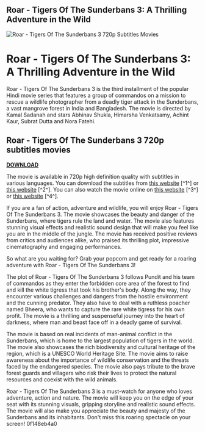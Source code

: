 ## Roar - Tigers Of The Sunderbans 3: A Thrilling Adventure in the Wild

 
![Roar - Tigers Of The Sunderbans 3 720p Subtitles Movies](https://m.media-amazon.com/images/M/MV5BMTk5OTkzNDc1NV5BMl5BanBnXkFtZTgwODg4NDExMzE@._V1_FMjpg_UX1000_.jpg)

 
# Roar - Tigers Of The Sunderbans 3: A Thrilling Adventure in the Wild
 
Roar - Tigers Of The Sunderbans 3 is the third installment of the popular Hindi movie series that features a group of commandos on a mission to rescue a wildlife photographer from a deadly tiger attack in the Sunderbans, a vast mangrove forest in India and Bangladesh. The movie is directed by Kamal Sadanah and stars Abhinav Shukla, Himarsha Venkatsamy, Achint Kaur, Subrat Dutta and Nora Fatehi.
 
## Roar - Tigers Of The Sunderbans 3 720p subtitles movies


[**DOWNLOAD**](https://fienislile.blogspot.com/?download=2tLxoF)

 
The movie is available in 720p high definition quality with subtitles in various languages. You can download the subtitles from [this website](https://www.opensubtitles.org/en/search/sublanguageid-all/idmovie-369381) [^1^] or [this website](https://www.themovement.studio/group/the-movement-studio-group/discussion/4caa37c7-b183-4284-a04b-0b0edeaca565) [^2^]. You can also watch the movie online on [this website](https://soundcloud.com/cunticrinsa/roar-tigers-of-the-sunderbans-3-720p-subtitles-movies-best) [^3^] or [this website](https://www.iscribble.org/wp-content/uploads/2023/01/Roar-Tigers-Of-The-Sunderbans-3-720p-Subtitles-Movies.pdf) [^4^].
 
If you are a fan of action, adventure and wildlife, you will enjoy Roar - Tigers Of The Sunderbans 3. The movie showcases the beauty and danger of the Sunderbans, where tigers rule the land and water. The movie also features stunning visual effects and realistic sound design that will make you feel like you are in the middle of the jungle. The movie has received positive reviews from critics and audiences alike, who praised its thrilling plot, impressive cinematography and engaging performances.
 
So what are you waiting for? Grab your popcorn and get ready for a roaring adventure with Roar - Tigers Of The Sunderbans 3!
  
The plot of Roar - Tigers Of The Sunderbans 3 follows Pundit and his team of commandos as they enter the forbidden core area of the forest to find and kill the white tigress that took his brother's body. Along the way, they encounter various challenges and dangers from the hostile environment and the cunning predator. They also have to deal with a ruthless poacher named Bheera, who wants to capture the rare white tigress for his own profit. The movie is a thrilling and suspenseful journey into the heart of darkness, where man and beast face off in a deadly game of survival.
 
The movie is based on real incidents of man-animal conflict in the Sunderbans, which is home to the largest population of tigers in the world. The movie also showcases the rich biodiversity and cultural heritage of the region, which is a UNESCO World Heritage Site. The movie aims to raise awareness about the importance of wildlife conservation and the threats faced by the endangered species. The movie also pays tribute to the brave forest guards and villagers who risk their lives to protect the natural resources and coexist with the wild animals.
 
Roar - Tigers Of The Sunderbans 3 is a must-watch for anyone who loves adventure, action and nature. The movie will keep you on the edge of your seat with its stunning visuals, gripping storyline and realistic sound effects. The movie will also make you appreciate the beauty and majesty of the Sunderbans and its inhabitants. Don't miss this roaring spectacle on your screen!
 0f148eb4a0
